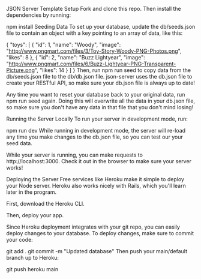 JSON Server Template
Setup
Fork and clone this repo. Then install the dependencies by running:

npm install
Seeding Data
To set up your database, update the db/seeds.json file to contain an object with a key pointing to an array of data, like this:

{
  "toys": [
    {
      "id": 1,
      "name": "Woody",
      "image": "http://www.pngmart.com/files/3/Toy-Story-Woody-PNG-Photos.png",
      "likes": 8
    },
    {
      "id": 2,
      "name": "Buzz Lightyear",
      "image": "http://www.pngmart.com/files/6/Buzz-Lightyear-PNG-Transparent-Picture.png",
      "likes": 14
    }
  ]
}
Then, run npm run seed to copy data from the db/seeds.json file to the db/db.json file. json-server uses the db.json file to create your RESTful API, so make sure your db.json file is always up to date!

Any time you want to reset your database back to your original data, run npm run seed again. Doing this will overwrite all the data in your db.json file, so make sure you don't have any data in that file that you don't mind losing!

Running the Server Locally
To run your server in development mode, run:

npm run dev
While running in development mode, the server will re-load any time you make changes to the db.json file, so you can test our your seed data.

While your server is running, you can make requests to http://localhost:3000. Check it out in the browser to make sure your server works!

Deploying the Server
Free services like Heroku make it simple to deploy your Node server. Heroku also works nicely with Rails, which you'll learn later in the program.

First, download the Heroku CLI.

Then, deploy your app.

Since Heroku deployment integrates with your git repo, you can easily deploy changes to your database. To deploy changes, make sure to commit your code:

git add .
git commit -m "Updated database"
Then push your main/default branch up to Heroku:

git push heroku main